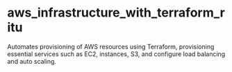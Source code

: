 # aws_infrastructure_with_terraform_ritu
Automates provisioning of AWS resources using Terraform, provisioning essential services such as EC2, instances, S3, and configure load balancing and auto scaling.
